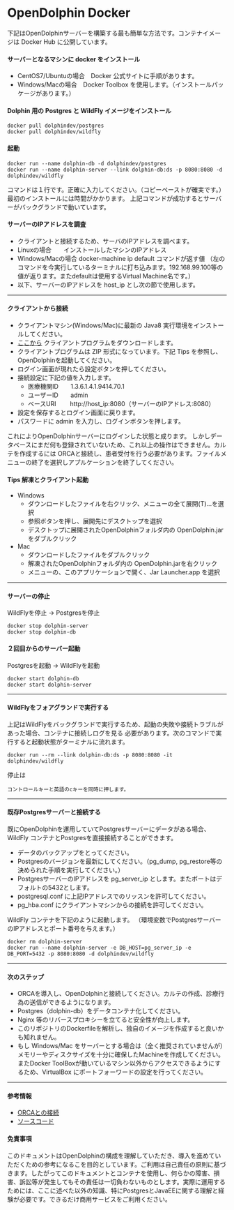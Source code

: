 # OpenDolphin Docker

下記はOpenDolphinサーバーを構築する最も簡単な方法です。コンテナイメージは Docker Hub に公開しています。

#### サーバーとなるマシンに docker をインストール
* CentOS7/Ubuntuの場合　Docker 公式サイトに手順があります。
* Windows/Macの場合　Docker Toolbox を使用します。（インストールパッケージがあります。）

#### Dolphin 用の Postgres と WildFly イメージをインストール
    docker pull dolphindev/postgres
    docker pull dolphindev/wildfly

#### 起動
    docker run --name dolphin-db -d dolphindev/postgres
    docker run --name dolphin-server --link dolphin-db:ds -p 8080:8080 -d dolphindev/wildfly

コマンドは１行です。正確に入力してください。（コピーペーストが確実です。）
最初のインストールには時間がかかります。
上記コマンドが成功するとサーバーがバックグランドで動いています。

#### サーバーのIPアドレスを調査
* クライアントと接続するため、サーバのIPアドレスを調べます。
* Linuxの場合　　インストールしたマシンのIPアドレス
* Windows/Macの場合  docker-machine ip default コマンドが返す値
  （左のコマンドを今実行しているターミナルに打ち込みます。192.168.99.100等の値が返ります。またdefaultは使用するVirtual Machine名です。）
* 以下、サーバーのIPアドレスを host_ip とし次の節で使用します。

********************

#### クライアントから接続
* クライアントマシン(Windows/Mac)に最新の Java8 実行環境をインストールしてください。
* [ここから](http://www.digital-globe.co.jp/openDolphin/sys-guide/26/client/OpenDolphin.zip) クライアントプログラムをダウンロードします。
* クライアントプログラムは ZIP 形式になっています。下記 Tips を参照し、OpenDolphinを起動してください。
* ログイン画面が現れたら設定ボタンを押してください。
* 接続設定に下記の値を入力します。
  - 医療機関ID　　1.3.6.1.4.1.9414.70.1
  - ユーザーID　　admin
  - ベースURI　　 http&#58;//host_ip:8080（サーバーのIPアドレス:8080）
* 設定を保存するとログイン画面に戻ります。
* パスワードに admin を入力し、ログインボタンを押します。

これによりOpenDolphinサーバーにログインした状態と成ります。
しかしデータベースにまだ何も登録されていないため、これ以上の操作はできません。カルテを作成するには
ORCAと接続し、患者受付を行う必要があります。ファイルメニューの終了を選択しアプルケーションを終了してください。  

#### Tips 解凍とクライアント起動
* Windows
  - ダウンロードしたファイルを右クリック、メニューの全て展開(T)...を選択
  - 参照ボタンを押し、展開先にデスクトップを選択
  - デスクトップに展開されたOpenDolphinフォルダ内の OpenDolphin.jar をダブルクリック
* Mac
  - ダウンロードしたファイルをダブルクリック
  - 解凍されたOpenDolphinフォルダ内の OpenDolphin.jarを右クリック
  - メニューの、このアプリケーションで開く、Jar Launcher.app を選択

***********************

#### サーバーの停止
WildFlyを停止 ->  Postgresを停止

    docker stop dolphin-server
    docker stop dolphin-db


#### ２回目からのサーバー起動
Postgresを起動 -> WildFlyを起動  

    docker start dolphin-db
    docker start dolphin-server

***********************

#### WildFlyをフォアグランドで実行する
上記はWildFlyをバックグランドで実行するため、起動の失敗や接続トラブルがあった場合、コンテナに接続しログを見る
必要があります。次のコマンドで実行すると起動状態がターミナルに流れます。  

    docker run --rm --link dolphin-db:ds -p 8080:8080 -it dolphindev/wildfly

停止は

    コントロールキーと英語のcキーを同時に押します。

***********************

#### 既存Postgresサーバーと接続する
既にOpenDolphinを運用していてPostgresサーバーにデータがある場合、WildFly
コンテナとPostgresを直接接続することができます。
* データのバックアップをとってください。
* Postgresのバージョンを最新にしてください。（pg_dump, pg_restore等の決められた手順を実行してください。）
* PostgresサーバーのIPアドレスを pg_server_ip とします。またポートはデフォルトの5432とします。
* postgresql.conf に上記IPアドレスでのリッスンを許可してください。
* pg_hba.conf にクライアントマシンからの接続を許可してください。

WildFly コンテナを下記のように起動します。
（環境変数でPostgresサーバーのIPアドレスとポート番号を与えます。）

    docker rm dolphin-server  
    docker run --name dolphin-server -e DB_HOST=pg_server_ip -e DB_PORT=5432 -p 8080:8080 -d dolphindev/wildfly

***********************
#### 次のステップ
* ORCAを導入し、OpenDolphinと接続してください。カルテの作成、診療行為の送信ができるようになります。
* Postgres（dolphin-db）をデータコンテナ化してください。
* Nginx 等のリバースプロキシーを立てると安全性が向上します。
* このリポジトリのDockerfileを解析し、独自のイメージを作成すると良いかも知れません。
* もし Windows/Mac をサーバーとする場合は（全く推奨されていませんが）メモリーやディスクサイズを十分に確保したMachineを作成してください。
またDocker ToolBoxが動いているマシン以外からアクセスできるようにするため、VirtualBox にポートフォーワードの設定を行ってください。

************************
#### 参考情報
 * [ORCAとの接続](https://gist.github.com/dolphin-dev/c75e4ca63689779bfdf7)
 * [ソースコード](https://github.com/dolphin-dev/OpenDolphin)

#### 免責事項
このドキュメントはOpenDolphinの構成を理解していただき、導入を進めていただくための参考になるこを目的としています。ご利用は自己責任の原則に基づきます。したがってこのドキュメントとコンテナを使用し、何らかの障害、損害、訴訟等が発生してもその責任は一切負わないものとします。実際に運用するためには、ここに述べた以外の知識、特にPostgresとJavaEEに関する理解と経験が必要です。できるだけ商用サービスをご利用ください。
